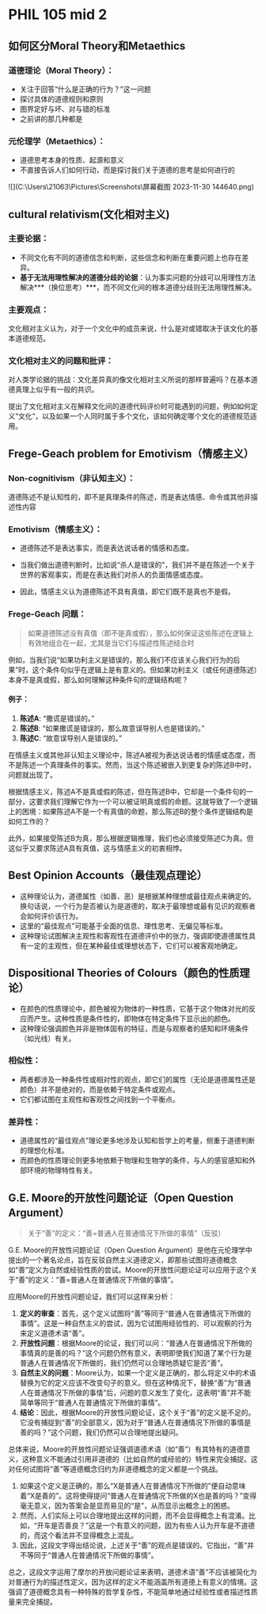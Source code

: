 # PHIL 105 mid 2

## 如何区分Moral Theory和Metaethics

### **道德理论（Moral Theory）**：

- 关注于回答“什么是正确的行为？”这一问题
- 探讨具体的道德规则和原则
- 图界定好与坏、对与错的标准
- 之前讲的那几种都是

### **元伦理学（Metaethics）：**

- 道德思考本身的性质、起源和意义
- 不直接告诉人们如何行动，而是探讨我们关于道德的思考是如何进行的

![](C:\Users\21063\Pictures\Screenshots\屏幕截图 2023-11-30 144640.png)

## cultural relativism(文化相对主义)

### 主要论据：

- 不同文化有不同的道德信念和判断，这些信念和判断在重要问题上也存在差异。
- **基于无法用理性解决的道德分歧的论据**：认为事实问题的分歧可以用理性方法解决***（换位思考）***，而不同文化间的根本道德分歧则无法用理性解决。

### **主要观点**：

文化相对主义认为，对于一个文化中的成员来说，什么是对或错取决于该文化的基本道德规范。

### **文化相对主义的问题和批评**：

对人类学论据的挑战：文化差异真的像文化相对主义所说的那样普遍吗？在基本道德真理上似乎有一般的共识。

提出了文化相对主义在解释文化间的道德代码评价时可能遇到的问题，例如如何定义“文化”，以及如果一个人同时属于多个文化，该如何确定哪个文化的道德规范适用。

## Frege-Geach problem for Emotivism（情感主义）

### Non-cognitivism（非认知主义）：

道德陈述不是认知性的，即不是真理条件的陈述，而是表达情感、命令或其他非描述性内容

### **Emotivism**（情感主义）：

- 道德陈述不是表达事实，而是表达说话者的情感和态度。

- 当我们做出道德判断时，比如说“杀人是错误的”，我们并不是在陈述一个关于世界的客观事实，而是在表达我们对杀人的负面情感或态度。

- 因此，情感主义认为道德陈述不具有真值，即它们既不是真也不是假。

### Frege-Geach 问题：

> 如果道德陈述没有真值（即不是真或假），那么如何保证这些陈述在逻辑上有效地组合在一起，尤其是当它们与描述性陈述结合时

例如，当我们说“如果功利主义是错误的，那么我们不应该关心我们行为的后果”时，这个条件句似乎在逻辑上是有意义的。但如果功利主义（或任何道德陈述）本身不是真或假，那么如何理解这种条件句的逻辑结构呢？

#### 例子：

1. **陈述A**: “撒谎是错误的。”
2. **陈述B**: “如果撒谎是错误的，那么故意误导别人也是错误的。”
3. **陈述C**: “故意误导别人是错误的。”

在情感主义或其他非认知主义理论中，陈述A被视为表达说话者的情感或态度，而不是陈述一个真理条件的事实。然而，当这个陈述被嵌入到更复杂的陈述B中时，问题就出现了。

根据情感主义，陈述A不是真或假的陈述，但在陈述B中，它却是一个条件句的一部分，这要求我们理解它作为一个可以被证明真或假的命题。这就导致了一个逻辑上的困境：如果陈述A不是一个有真值的命题，那么陈述B的整个条件逻辑结构是如何工作的？

此外，如果接受陈述B为真，那么根据逻辑推理，我们也必须接受陈述C为真。但这似乎又要求陈述A具有真值，这与情感主义的初衷相悖。

## **Best Opinion Accounts**（**最佳观点理论**）

- 这种理论认为，道德属性（如善、恶）是根据某种理想或最佳观点来确定的。换句话说，一个行为是否被认为是道德的，取决于最理想或最有见识的观察者会如何评价该行为。
- 这里的“最佳观点”可能基于全面的信息、理性思考、无偏见等标准。
- 这种理论试图解决主观性和客观性在道德评价中的张力，强调即使道德属性具有一定的主观性，但在某种最佳或理想状态下，它们可以被客观地确定。

## **Dispositional Theories of Colours**（**颜色的性质理论**）

- 在颜色的性质理论中，颜色被视为物体的一种性质，它基于这个物体对光的反应而产生。这种性质是条件性的，即物体在特定条件下显示出的颜色。
- 这种理论强调颜色并非是物体固有的特征，而是与观察者的感知和环境条件（如光线）有关。

### 相似性：

- 两者都涉及一种条件性或相对性的观点，即它们的属性（无论是道德属性还是颜色）并不是绝对的，而是依赖于特定条件或观点。
- 它们都试图在主观性和客观性之间找到一个平衡点。

### 差异性：

- 道德属性的“最佳观点”理论更多地涉及认知和哲学上的考量，侧重于道德判断的理想化标准。
- 而颜色的性质理论则更多地依赖于物理和生物学的条件，与人的感官感知和外部环境的物理特性有关。

## G.E. Moore的开放性问题论证（Open Question Argument）

> 关于“善”的定义：“善=普通人在普通情况下所做的事情”（反驳）

G.E. Moore的开放性问题论证（Open Question Argument）是他在元伦理学中提出的一个著名论点，旨在反驳自然主义道德定义，即那些试图将道德概念如“善”定义为自然或经验性质的尝试。Moore的开放性问题论证可以应用于这个关于“善”的定义：“善=普通人在普通情况下所做的事情”。

应用Moore的开放性问题论证，我们可以这样来分析：

1. **定义的审查**：首先，这个定义试图将“善”等同于“普通人在普通情况下所做的事情”。这是一种自然主义的尝试，因为它试图用经验性的、可以观察的行为来定义道德术语“善”。
2. **开放性问题**：根据Moore的论证，我们可以问：“普通人在普通情况下所做的事情真的是善的吗？”这个问题仍然有意义，表明即使我们知道了某个行为是普通人在普通情况下所做的，我们仍然可以合理地质疑它是否“善”。
3. **自然主义的问题**：Moore认为，如果一个定义是正确的，那么将定义中的术语替换为它的定义应该不改变句子的意义。但在这种情况下，替换“善”为“普通人在普通情况下所做的事情”后，问题的意义发生了变化，这表明“善”并不能简单等同于“普通人在普通情况下所做的事情”。
4. **结论**：因此，根据Moore的开放性问题论证，这个关于“善”的定义是不足的。它没有捕捉到“善”的全部意义，因为对于“普通人在普通情况下所做的事情是善的吗？”这个问题，我们仍然可以合理地提出疑问。

总体来说，Moore的开放性问题论证强调道德术语（如“善”）有其特有的道德意义，这种意义不能通过引用非道德的（比如自然的或经验的）特性来完全捕捉。这对任何试图将“善”等道德概念归约为非道德概念的定义都是一个挑战。



1. 如果这个定义是正确的，那么“X是普通人在普通情况下所做的”便自动意味着“X是善的”。这将使得提问“普通人在普通情况下所做的X也是善的吗？”变得毫无意义，因为答案会是显而易见的“是”，从而显示出概念上的困惑。
2. 然而，人们实际上可以合理地提出这样的问题，而不会显得概念上有混淆。比如，“开车是否善良？”这是一个有意义的问题，因为有些人认为开车是不道德的，而这个看法并不显得概念上混乱。
3. 因此，这段文字得出结论说，上述关于“善”的观点是错误的。它指出，“善”并不等同于“普通人在普通情况下所做的事情”。

总之，这段文字运用了摩尔的开放问题论证来表明，道德术语“善”不应该被简化为对普通行为的描述性定义，因为这样的定义不能涵盖所有道德上有意义的情境。这强调了道德概念具有一种特殊的哲学复杂性，不能简单地通过经验性或者描述性质量来完全捕捉。